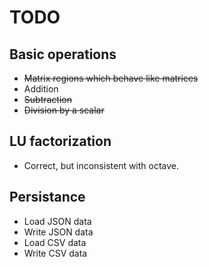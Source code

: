 # TODO

## Basic operations

* ~~Matrix regions which behave like matrices~~
* Addition
* ~~Subtraction~~
* ~~Division by a scalar~~

## LU factorization

* Correct, but inconsistent with octave.

## Persistance

* Load JSON data
* Write JSON data
* Load CSV data
* Write CSV data
